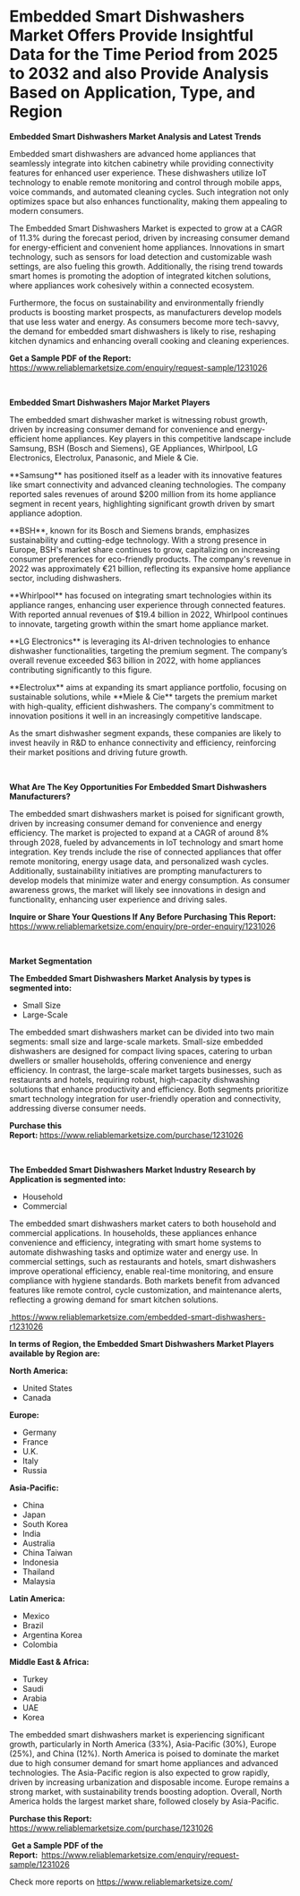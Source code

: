 <p><h1>Embedded Smart Dishwashers Market Offers Provide Insightful Data for the Time Period from 2025 to 2032 and also Provide Analysis Based on Application, Type, and Region</h1></p><p><strong>Embedded Smart Dishwashers Market Analysis and Latest Trends</strong></p>
<p><p>Embedded smart dishwashers are advanced home appliances that seamlessly integrate into kitchen cabinetry while providing connectivity features for enhanced user experience. These dishwashers utilize IoT technology to enable remote monitoring and control through mobile apps, voice commands, and automated cleaning cycles. Such integration not only optimizes space but also enhances functionality, making them appealing to modern consumers.</p><p>The Embedded Smart Dishwashers Market is expected to grow at a CAGR of 11.3% during the forecast period, driven by increasing consumer demand for energy-efficient and convenient home appliances. Innovations in smart technology, such as sensors for load detection and customizable wash settings, are also fueling this growth. Additionally, the rising trend towards smart homes is promoting the adoption of integrated kitchen solutions, where appliances work cohesively within a connected ecosystem.</p><p>Furthermore, the focus on sustainability and environmentally friendly products is boosting market prospects, as manufacturers develop models that use less water and energy. As consumers become more tech-savvy, the demand for embedded smart dishwashers is likely to rise, reshaping kitchen dynamics and enhancing overall cooking and cleaning experiences.</p></p>
<p><strong>Get a Sample PDF of the Report:&nbsp;</strong> <a href="https://www.reliablemarketsize.com/enquiry/request-sample/1231026?utm_campaign=2634&utm_medium=2&utm_source=Github&utm_content=ia&utm_term=05042025&utm_id=embedded-smart-dishwashers">https://www.reliablemarketsize.com/enquiry/request-sample/1231026</a></p>
<p>&nbsp;</p>
<p><strong>Embedded Smart Dishwashers Major Market Players</strong></p>
<p><p>The embedded smart dishwasher market is witnessing robust growth, driven by increasing consumer demand for convenience and energy-efficient home appliances. Key players in this competitive landscape include Samsung, BSH (Bosch and Siemens), GE Appliances, Whirlpool, LG Electronics, Electrolux, Panasonic, and Miele & Cie.</p><p>**Samsung** has positioned itself as a leader with its innovative features like smart connectivity and advanced cleaning technologies. The company reported sales revenues of around $200 million from its home appliance segment in recent years, highlighting significant growth driven by smart appliance adoption.</p><p>**BSH**, known for its Bosch and Siemens brands, emphasizes sustainability and cutting-edge technology. With a strong presence in Europe, BSH's market share continues to grow, capitalizing on increasing consumer preferences for eco-friendly products. The company's revenue in 2022 was approximately €21 billion, reflecting its expansive home appliance sector, including dishwashers.</p><p>**Whirlpool** has focused on integrating smart technologies within its appliance ranges, enhancing user experience through connected features. With reported annual revenues of $19.4 billion in 2022, Whirlpool continues to innovate, targeting growth within the smart home appliance market.</p><p>**LG Electronics** is leveraging its AI-driven technologies to enhance dishwasher functionalities, targeting the premium segment. The company’s overall revenue exceeded $63 billion in 2022, with home appliances contributing significantly to this figure.</p><p>**Electrolux** aims at expanding its smart appliance portfolio, focusing on sustainable solutions, while **Miele & Cie** targets the premium market with high-quality, efficient dishwashers. The company's commitment to innovation positions it well in an increasingly competitive landscape.</p><p>As the smart dishwasher segment expands, these companies are likely to invest heavily in R&D to enhance connectivity and efficiency, reinforcing their market positions and driving future growth.</p></p>
<p>&nbsp;</p>
<p><strong>What Are The Key Opportunities For Embedded Smart Dishwashers Manufacturers?</strong></p>
<p><p>The embedded smart dishwashers market is poised for significant growth, driven by increasing consumer demand for convenience and energy efficiency. The market is projected to expand at a CAGR of around 8% through 2028, fueled by advancements in IoT technology and smart home integration. Key trends include the rise of connected appliances that offer remote monitoring, energy usage data, and personalized wash cycles. Additionally, sustainability initiatives are prompting manufacturers to develop models that minimize water and energy consumption. As consumer awareness grows, the market will likely see innovations in design and functionality, enhancing user experience and driving sales.</p></p>
<p><strong>Inquire or Share Your Questions If Any Before Purchasing This Report:</strong> <a href="https://www.reliablemarketsize.com/enquiry/pre-order-enquiry/1231026?utm_campaign=2634&utm_medium=2&utm_source=Github&utm_content=ia&utm_term=05042025&utm_id=embedded-smart-dishwashers">https://www.reliablemarketsize.com/enquiry/pre-order-enquiry/1231026</a></p>
<p>&nbsp;</p>
<p><strong>Market Segmentation</strong></p>
<p><strong>The Embedded Smart Dishwashers Market Analysis by types is segmented into:</strong></p>
<p><ul><li>Small Size</li><li>Large-Scale</li></ul></p>
<p><p>The embedded smart dishwashers market can be divided into two main segments: small size and large-scale markets. Small-size embedded dishwashers are designed for compact living spaces, catering to urban dwellers or smaller households, offering convenience and energy efficiency. In contrast, the large-scale market targets businesses, such as restaurants and hotels, requiring robust, high-capacity dishwashing solutions that enhance productivity and efficiency. Both segments prioritize smart technology integration for user-friendly operation and connectivity, addressing diverse consumer needs.</p></p>
<p><strong>Purchase this Report:&nbsp;</strong><a href="https://www.reliablemarketsize.com/purchase/1231026?utm_campaign=2634&utm_medium=2&utm_source=Github&utm_content=ia&utm_term=05042025&utm_id=embedded-smart-dishwashers">https://www.reliablemarketsize.com/purchase/1231026</a></p>
<p>&nbsp;</p>
<p><strong>The Embedded Smart Dishwashers Market Industry Research by Application is segmented into:</strong></p>
<p><ul><li>Household</li><li>Commercial</li></ul></p>
<p><p>The embedded smart dishwashers market caters to both household and commercial applications. In households, these appliances enhance convenience and efficiency, integrating with smart home systems to automate dishwashing tasks and optimize water and energy use. In commercial settings, such as restaurants and hotels, smart dishwashers improve operational efficiency, enable real-time monitoring, and ensure compliance with hygiene standards. Both markets benefit from advanced features like remote control, cycle customization, and maintenance alerts, reflecting a growing demand for smart kitchen solutions.</p></p>
<p><a href="https://www.reliablemarketsize.com/embedded-smart-dishwashers-r1231026?utm_campaign=2634&utm_medium=2&utm_source=Github&utm_content=ia&utm_term=05042025&utm_id=embedded-smart-dishwashers">&nbsp;https://www.reliablemarketsize.com/embedded-smart-dishwashers-r1231026</a></p>
<p><strong>In terms of Region, the Embedded Smart Dishwashers Market Players available by Region are:</strong></p>
<p>
    <p> <strong> North America: </strong>
        <ul>
            <li>United States</li>
            <li>Canada</li>
        </ul>
        </p> 
    <p> <strong> Europe: </strong>
        <ul>
            <li>Germany</li>
            <li>France</li>
            <li>U.K.</li>
            <li>Italy</li>
            <li>Russia</li>
        </ul>
        </p> 
    <p> <strong> Asia-Pacific: </strong>
        <ul>
            <li>China</li>
            <li>Japan</li>
            <li>South Korea</li>
            <li>India</li>
            <li>Australia</li>
            <li>China Taiwan</li>
            <li>Indonesia</li>
            <li>Thailand</li>
            <li>Malaysia</li>
        </ul>
        </p> 
    <p> <strong> Latin America: </strong>
        <ul>
            <li>Mexico</li>
            <li>Brazil</li>
            <li>Argentina Korea</li>
            <li>Colombia</li>
        </ul>
        </p> 
    <p> <strong> Middle East & Africa: </strong>
        <ul>
            <li>Turkey</li>
            <li>Saudi</li>
            <li>Arabia</li>
            <li>UAE</li>
            <li>Korea</li>
        </ul>
    </p>
    </p>
<p><p>The embedded smart dishwashers market is experiencing significant growth, particularly in North America (33%), Asia-Pacific (30%), Europe (25%), and China (12%). North America is poised to dominate the market due to high consumer demand for smart home appliances and advanced technologies. The Asia-Pacific region is also expected to grow rapidly, driven by increasing urbanization and disposable income. Europe remains a strong market, with sustainability trends boosting adoption. Overall, North America holds the largest market share, followed closely by Asia-Pacific.</p></p>
<p><strong>Purchase this Report: </strong><a href="https://www.reliablemarketsize.com/purchase/1231026?utm_campaign=2634&utm_medium=2&utm_source=Github&utm_content=ia&utm_term=05042025&utm_id=embedded-smart-dishwashers">https://www.reliablemarketsize.com/purchase/1231026</a></p>
<p>&nbsp;<strong>Get a Sample PDF of the Report:&nbsp;&nbsp;</strong><a href="https://www.reliablemarketsize.com/enquiry/request-sample/1231026?utm_campaign=2634&utm_medium=2&utm_source=Github&utm_content=ia&utm_term=05042025&utm_id=embedded-smart-dishwashers">https://www.reliablemarketsize.com/enquiry/request-sample/1231026</a></p>
<p><strong></strong></p>
<p>Check more reports on <a href="https://www.reliablemarketsize.com/?utm_campaign=2634&utm_medium=2&utm_source=Github&utm_content=ia&utm_term=05042025&utm_id=embedded-smart-dishwashers">https://www.reliablemarketsize.com/</a></p>